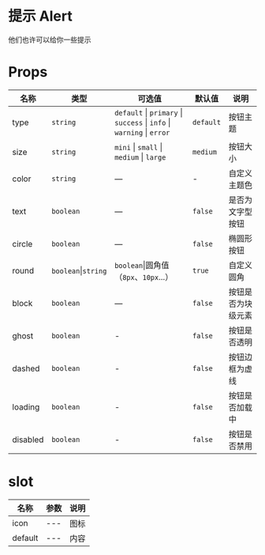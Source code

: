 # 提示 Alert

他们也许可以给你一些提示

<!-- control -->

# Props

  | 名称 | 类型 | 可选值 | 默认值 | 说明 |
  | --- | --- | --- | --- | --- |
  | type | `string` | `default` \| `primary` \| `success` \| `info` \| `warning` \| `error` | `default` | 按钮主题 |
  | size | `string` | `mini` \| `small` \| `medium` \| `large` | `medium` | 按钮大小 |
  | color | `string` | — | - | 自定义主题色 |
  | text | `boolean` | — | `false` | 是否为文字型按钮 |
  | circle | `boolean` | — | `false` | 椭圆形按钮 |
  | round | `boolean`\|`string` | `boolean`\|圆角值（`8px`、`10px`...） | `true` | 自定义圆角 |
  | block | `boolean` | — | `false` | 按钮是否为块级元素   |
  | ghost | `boolean` | - | `false` | 按钮是否透明 |
  | dashed | `boolean` | - | `false` | 按钮边框为虚线 |
  | loading | `boolean` | - | `false` | 按钮是否加载中 |
  | disabled | `boolean` | - | `false` | 按钮是否禁用 |

# slot
  | 名称 | 参数 | 说明 |
  | --- | --- | --- |
  | icon | --- | 图标 |
  | default | --- | 内容 |




